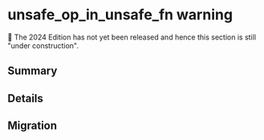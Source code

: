 # unsafe_op_in_unsafe_fn warning

🚧 The 2024 Edition has not yet been released and hence this section is still "under construction".

## Summary

## Details

## Migration
